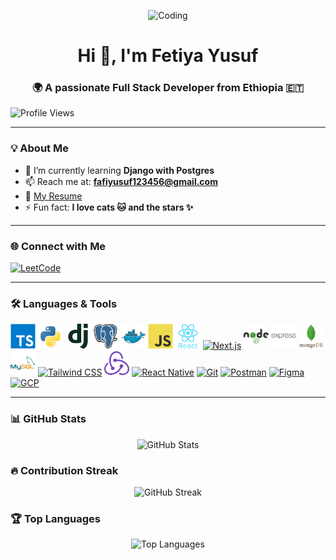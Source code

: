 <!-- Beautiful Banner -->
<p align="center">
  <img src="https://fiverr-res.cloudinary.com/images/t_main1,q_auto,f_auto,q_auto,f_auto/v1/attachments/delivery/asset/49e5716eade46e97656d5d6427b11340-1684516178/ANIMATE1_V2/can-make-gif-animated-in-the-form-of-pixel-art.gif" alt="Coding" width="250" />
</p>
<h1 align="center">Hi 👋, I'm Fetiya Yusuf</h1>
<h3 align="center">🌍 A passionate Full Stack Developer from Ethiopia 🇪🇹</h3>

<!-- Coding GIF -->


<!-- Views Counter -->
<p align="left">
  <img src="https://komarev.com/ghpvc/?username=fafiyusuf&label=Profile%20views&color=0e75b6&style=flat" alt="Profile Views" />
</p>

---

### 💡 About Me

- 🌱 I’m currently learning **Django with Postgres**
- 📫 Reach me at: **fafiyusuf123456@gmail.com**
- 📄 [My Resume](https://drive.google.com/file/d/19JHAcUw2egkzL2L3jdFivTLINJ_CA2J5/view?usp=drive_link)
- ⚡ Fun fact: **I love cats 🐱 and the stars ✨**

---

### 🌐 Connect with Me

<p align="left">
  <a href="https://leetcode.com/u/fafiyusuf124/" target="_blank">
    <img src="https://raw.githubusercontent.com/rahuldkjain/github-profile-readme-generator/master/src/images/icons/Social/leet-code.svg" alt="LeetCode" height="30" width="40" />
  </a>
</p>

---

### 🛠️ Languages & Tools

<p align="left">
  <a href="https://www.typescriptlang.org/" target="_blank"><img src="https://raw.githubusercontent.com/devicons/devicon/master/icons/typescript/typescript-original.svg" alt="TypeScript" width="40" height="40"/></a>
  <a href="https://www.python.org" target="_blank"><img src="https://raw.githubusercontent.com/devicons/devicon/master/icons/python/python-original.svg" alt="Python" width="40" height="40"/></a>
  <a href="https://www.djangoproject.com/" target="_blank"><img src="https://raw.githubusercontent.com/devicons/devicon/master/icons/django/django-plain.svg" alt="Django" width="40" height="40"/></a>
  <a href="https://www.postgresql.org/" target="_blank"><img src="https://raw.githubusercontent.com/devicons/devicon/master/icons/postgresql/postgresql-original.svg" alt="PostgreSQL" width="40" height="40"/></a>
  <a href="https://www.docker.com/" target="_blank"><img src="https://raw.githubusercontent.com/devicons/devicon/master/icons/docker/docker-original.svg" alt="Docker" width="40" height="40"/></a>
  <a href="https://developer.mozilla.org/en-US/docs/Web/JavaScript" target="_blank"><img src="https://raw.githubusercontent.com/devicons/devicon/master/icons/javascript/javascript-original.svg" alt="JavaScript" width="40" height="40"/></a>
  <a href="https://reactjs.org/" target="_blank"><img src="https://raw.githubusercontent.com/devicons/devicon/master/icons/react/react-original-wordmark.svg" alt="React" width="40" height="40"/></a>
  <a href="https://nextjs.org/" target="_blank"><img src="https://cdn.worldvectorlogo.com/logos/nextjs-2.svg" alt="Next.js" width="40" height="40"/></a>
  <a href="https://nodejs.org/" target="_blank"><img src="https://raw.githubusercontent.com/devicons/devicon/master/icons/nodejs/nodejs-original-wordmark.svg" alt="Node.js" width="40" height="40"/></a>
  <a href="https://expressjs.com" target="_blank"><img src="https://raw.githubusercontent.com/devicons/devicon/master/icons/express/express-original-wordmark.svg" alt="Express" width="40" height="40"/></a>
  <a href="https://www.mongodb.com/" target="_blank"><img src="https://raw.githubusercontent.com/devicons/devicon/master/icons/mongodb/mongodb-original-wordmark.svg" alt="MongoDB" width="40" height="40"/></a>
  <a href="https://www.mysql.com/" target="_blank"><img src="https://raw.githubusercontent.com/devicons/devicon/master/icons/mysql/mysql-original-wordmark.svg" alt="MySQL" width="40" height="40"/></a>
  <a href="https://tailwindcss.com/" target="_blank"><img src="https://www.vectorlogo.zone/logos/tailwindcss/tailwindcss-icon.svg" alt="Tailwind CSS" width="40" height="40"/></a>
  <a href="https://redux.js.org/" target="_blank"><img src="https://raw.githubusercontent.com/devicons/devicon/master/icons/redux/redux-original.svg" alt="Redux" width="40" height="40"/></a>
  <a href="https://reactnative.dev/" target="_blank"><img src="https://reactnative.dev/img/header_logo.svg" alt="React Native" width="40" height="40"/></a>
  <a href="https://git-scm.com/" target="_blank"><img src="https://www.vectorlogo.zone/logos/git-scm/git-scm-icon.svg" alt="Git" width="40" height="40"/></a>
  <a href="https://postman.com" target="_blank"><img src="https://www.vectorlogo.zone/logos/getpostman/getpostman-icon.svg" alt="Postman" width="40" height="40"/></a>
  <a href="https://www.figma.com/" target="_blank"><img src="https://www.vectorlogo.zone/logos/figma/figma-icon.svg" alt="Figma" width="40" height="40"/></a>
  <a href="https://cloud.google.com/" target="_blank"><img src="https://www.vectorlogo.zone/logos/google_cloud/google_cloud-icon.svg" alt="GCP" width="40" height="40"/></a>
</p>

---

### 📊 GitHub Stats

<p align="center">
  <img src="https://github-readme-stats.vercel.app/api?username=fafiyusuf&show_icons=true&theme=radical&locale=en" alt="GitHub Stats" />
</p>

### 🔥 Contribution Streak

<p align="center">
  <img src="https://streak-stats.demolab.com/?user=fafiyusuf&theme=radical&border_radius=10&date_format=M%20j%5B%2C%20Y%5D" alt="GitHub Streak" />
</p>

### 🏆 Top Languages

<p align="center">
  <img src="https://github-readme-stats.vercel.app/api/top-langs/?username=fafiyusuf&layout=compact&theme=radical" alt="Top Languages" />
</p>
